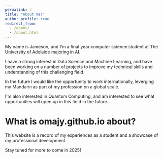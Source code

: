 ```yaml
---
permalink: /
title: "About me!"
author_profile: true
redirect_from: 
  - /about/
  - /about.html
---
```


My name is Jameson, and I'm a final year computer science student at The University of Adelaide majoring in AI. 

I have a strong interest in Data Science and Machine Learning, and have been working on a number of projects to improve my technical skills and understanding of this challenging field. 

In the future I would like the opportunity to work internationally, leverging my Mandarin as part of my profession on a global scale. 

I'm also interested in Quantum Computing, and am interested to see what opportunities will open up in this field in the future.

# What is omajy.github.io about?
This website is a record of my experiences as a student and a showcase of my professional development. 

Stay tuned for more to come in 2025!